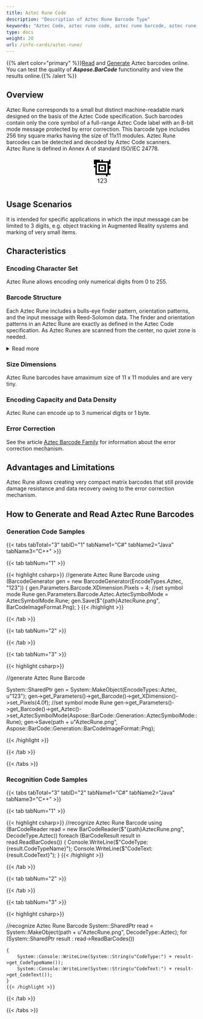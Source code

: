 ```yaml
---
title: Aztec Rune Code
description: "Description of Aztec Rune Barcode Type"
keywords: "Aztec Code, aztec rune code, aztec rune barcode, aztec rune type, Create aztec rune barcodes, Read aztec codes, read aztec rune code, what is aztec rune barcode, aztec rune barcodes, generate aztec rune code, matrix barcodes, 2D symbology, 2D barcodes, aztec specification, aztec rune generator, aztec rune reader, recognise aztec codes, scan aztec barcode"
type: docs
weight: 20
url: /info-cards/aztec-rune/
---
```

{{% alert color="primary" %}}[Read](https://products.aspose.app/barcode/recognize/aztec) and [Generate](https://products.aspose.app/barcode/generate/aztec) Aztec barcodes online. You can test the quality of ***Aspose.BarCode*** functionality and view the results online.{{% /alert %}}

## **Overview**
Aztec Rune corresponds to a small but distinct machine-readable mark designed on the basis of the Aztec Code specification. Such barcodes contain only the core symbol of a full-range Aztec Code label with an 8-bit mode message protected by error correction. This barcode type includes 256 tiny square marks having the size of 11x11 modules. Aztec Rune barcodes can be detected and decoded by Aztec Code scanners.  
Aztec Rune is defined in Annex A of standard ISO/IEC 24778.

<p align="center"><img src="aztecrune.png"></p>

## **Usage Scenarios**
It is intended for specific applications in which the input message can be limited to 3 digits, e.g. object tracking in Augmented Reality systems and marking of very small items.

## **Characteristics**
### Encoding Character Set
Aztec Rune allows encoding only numerical digits from 0 to 255.

### **Barcode Structure**
Each Aztec Rune includes a bulls-eye finder pattern, orientation patterns, and the input message with Reed-Solomon data. The finder and orientation patterns in an Aztec Rune are exactly as defined in the Aztec Code specification. As Aztec Runes are scanned from the center, no quiet zone is needed.

<details>  
<summary>Read more</summary>

- Finder pattern: a square bull's-eye symbol in the center that comprises 4 black and white square rings and the center black square.
- Orientation patterns: the layer surrounding the finder pattern that includes chevron-shaped orientation patterns in all corners composed of three one-module squares. 
- Data message: the rest of a barcode contains one data layer with the input message and Reed-Solomon data. This layer is scanned and decoded in a clockwise direction. 

</details>

### **Size Dimensions**
Aztec Rune barcodes have amaximum size of 11 x 11 modules and are very tiny. 

### **Encoding Capacity and Data Density**
Aztec Rune can encode up to 3 numerical digits or 1 byte.

### **Error Correction**
See the article [Aztec Barcode Family](/aztec-cards/) for information about the error correction mechanism.  

## **Advantages and Limitations**
Aztec Rune allows creating very compact matrix barcodes that still provide damage resistance and data recovery owing to the error correction mechanism.

## **How to Generate and Read Aztec Rune Barcodes**
### **Generation Code Samples**

{{< tabs tabTotal="3" tabID="1" tabName1="C#" tabName2="Java" tabName3="C++" >}}

{{< tab tabNum="1" >}}

{{< highlight csharp>}}
//generate Aztec Rune Barcode
using (BarcodeGenerator gen = new BarcodeGenerator(EncodeTypes.Aztec, "123"))
{
    gen.Parameters.Barcode.XDimension.Pixels = 4;
    //set symbol mode Rune
    gen.Parameters.Barcode.Aztec.AztecSymbolMode = AztecSymbolMode.Rune;
    gen.Save($"{path}AztecRune.png", BarCodeImageFormat.Png);
}
{{< /highlight >}}

{{< /tab >}}

{{< tab tabNum="2" >}}

 

{{< /tab >}}

{{< tab tabNum="3" >}}

{{< highlight csharp>}}

//generate Aztec Rune Barcode
    
System::SharedPtr<BarcodeGenerator> gen = System::MakeObject<BarcodeGenerator>(EncodeTypes::Aztec, u"123");
gen->get_Parameters()->get_Barcode()->get_XDimension()->set_Pixels(4.0f);
//set symbol mode Rune
gen->get_Parameters()->get_Barcode()->get_Aztec()->set_AztecSymbolMode(Aspose::BarCode::Generation::AztecSymbolMode::Rune);
gen->Save(path + u"AztecRune.png", Aspose::BarCode::Generation::BarCodeImageFormat::Png);

{{< /highlight >}}


{{< /tab >}}

{{< /tabs >}}

### **Recognition Code Samples**

{{< tabs tabTotal="3" tabID="2" tabName1="C#" tabName2="Java" tabName3="C++" >}}

{{< tab tabNum="1" >}}

{{< highlight csharp>}}
//recognize Aztec Rune Barcode
using (BarCodeReader read = new BarCodeReader($"{path}AztecRune.png", DecodeType.Aztec))
    foreach (BarCodeResult result in read.ReadBarCodes())
    {
        Console.WriteLine($"CodeType:{result.CodeTypeName}");
        Console.WriteLine($"CodeText:{result.CodeText}");
    }
{{< /highlight >}}

{{< /tab >}}

{{< tab tabNum="2" >}}

 

{{< /tab >}}

{{< tab tabNum="3" >}}

{{< highlight csharp>}}

//recognize Aztec Rune Barcode
System::SharedPtr<BarCodeReader> read = System::MakeObject<BarCodeReader>(path + u"AztecRune.png", DecodeType::Aztec);
for (System::SharedPtr<BarCodeResult> result : read->ReadBarCodes())
    
    {
        System::Console::WriteLine(System::String(u"CodeType:") + result->get_CodeTypeName());
        System::Console::WriteLine(System::String(u"CodeText:") + result->get_CodeText());
    }
    {{< /highlight >}}


{{< /tab >}}

{{< /tabs >}}
